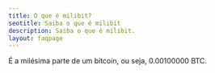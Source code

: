 ```yaml
---
title: O que é milibit?
seotitle: Saiba o que é milibit
description: Saiba o que é milibit.
layout: faqpage
---
```

É a milésima parte de um bitcoin, ou seja, 0.00100000 BTC.
